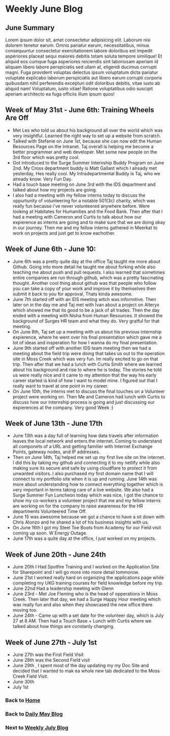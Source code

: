 # Weekly June Blog

## June Summary

Lorem ipsum dolor sit, amet consectetur adipisicing elit. Laborum nisi dolorem tenetur earum. Omnis pariatur earum, necessitatibus, minus consequuntur consectetur exercitationem labore doloribus est impedit asperiores placeat sequi maiores debitis totam soluta tempore similique! Et aliquid eos cumque fuga asperiores reiciendis sint laboriosam aperiam id aliquam libero labore perspiciatis sed ullam at, eligendi ducimus corrupti magni. Fuga provident voluptas delectus ipsum voluptatum dicta pariatur voluptate explicabo laborum perspiciatis aut libero earum corrupti corporis quibusdam nihil perferendis excepturi odit doloribus debitis, vitae iusto ab aliquid nam! Voluptatum, iusto vitae! Ratione voluptatibus odio suscipit aperiam architecto ea fuga officiis illum ipsum quos!

## Week of May 31st - June 6th: Training Wheels Are Off

- Met Les who told us about his background all over the world which was very insightful. Learned the right way to set up a website from scratch.
- Talked with Stefanie on June 1st, because she can now edit the Human Resources Page on the Intranet. Taj overall is helping me become a better programmer and web developer. Met some new people on the 3rd floor which was pretty cool.
- Got introduced to the Surge Summer Internship Buddy Program on June 2nd. My Cross department buddy is Matt Gallant which I already met yesterday, Hes really cool. My Intradepartmental Buddy is Taj, who we already know. Very Fun Day.
- Had a touch base meeting on June 3rd with the IDS department and talked about how my projects are going.
- I also had a meeting with my fellow interns today to discuss the oppurtunity of volunteering for a notable 501(3c) charity, which was really fun because i've never volunteered anywhere before. Were looking at Habitates for Humanities and the Food Bank. Then after that I had a meeting with Cameron and Curtis to talk about how our expierence as interns are going and to make sure that we are doing okay in our journey. Then me and my fellow interns gathered in Meerkat to work on projects and just get to know eachother.

## Week of June 6th - June 10:

- June 6th was a pretty quite day at the office Taj taught me more about Github. Going into more detail he taught me about forking while also teaching me about push and pull requests. I also learned that sometimes entire companies are run through github, which was a pretty fascinating thought. Another cool thing about github was that people who follow you can take a copy of your work and improve it by themselves then submit it back to you for approval, Thats kinda awesome.
- June 7th started off with an IDS meeting witch was informitive. Then later on in the day me and Taj met with Ivan about a project on Alteryx which showed me that its good to be a jack of all trades. Then the day ended with a meeting with Nisha from Human Resources. It showed the background of Surges HR team and what they do. Very gratful for that meeting.
- On June 8th, Taj set up a meeting with us about his previous internship expierence, where he went over his final presentation which gave me a lot of ideas and insperation for how I wanna do my final presentation.
- June 9th started off with another IDS team meeting then we had a meeting about the field trip were doing that takes us out to the operation site in Moss Creek which was very fun. Im really excited to go on that trip. Then after that we had a lunch with Curtis Smith where we learned about his background and rise to where he is today. The stories he told us were really nice and it came to my attention that the way his early career started is kind of how I want to model mine. I figured out that I really want to travel at one point in my career.
- On June 10th, the interns met to discuss the final touches on a Volunteer project were working on. Then Me and Cameron had lunch with Curtis to discuss how our internship process is going and just discussing our expierences at the company. Very good Week :)

## Week of June 13th - June 17th

- June 13th was a day full of learning how data travels after information leaves the local network and enters the internet. Coming to understand all componets of a URL and getting familier with Internet Exchange Points, gateway nodes, and IP addresses.
- Then on June 14th, Taj helped me set up my first live site on the internet. I did this by taking my github and connecting it to my netlify while also making sure its secure and safe by using cloudflare to protect it from unwanted visitors. I also purchased my first domain name that I will connect to my portfolio site when it is up and running. June 14th was more about understanding how to connect everything together which is very important in terms taking care of a live website. We also had a Surge Summer Fun Luncheon today which was nice, I got the chance to show my co-workers a volunteer project that me and my fellow interns are working on for the company to raise awareness for the HR departments Volunteered Time Off.
- June 15 was awesome because we got a chance to have a sit down with Chris Alonzo and he shared a lot of his business insights with us.
- On June 16th I got my Steel Toe Boots from Academy for our Field visit coming up soon. W Energy Outage.
- June 17th was a quite day at the office, I just worked on my projects.

## Week of June 20th - June 24th

- June 20th I Had Spotfire Training and I worked on the Application Site for Sharepoint and I will go more into more detail tommorow.
- June 21st I worked really hard on organizing the applications page while completing my UKG training courses for field knowledge before my trip.
- June 22nd Had a leadership meeting with Glenn
- June 23rd - Met Joe Fleming who is the head of opperations in Moss Creek. Then later that day, we had a Surge Happy Hour meeting which was really fun and also when they showcased the new office there moving too.
- June 24th - Came up with a set date for the volunteer day, which is July 27 at 8 AM. Then had a Touch Base + Lunch with Curtis where we talked about how things are constanly changing.

## Week of June 27th - July 1st

- June 27th was the First Field Visit
- June 28th was the Second Field visit
- June 29th , I spent most of the day updating my my Doc Site and decided that I wanted to mak ea whole new tab dedicated to the Moss Creek Field Visit.
- June 30th
- July 1st

### Back to [Home](/)

### Back to [Daily May Blog](/blog/may/)

### Next to [Weekly July Blog](/blog/july/)
